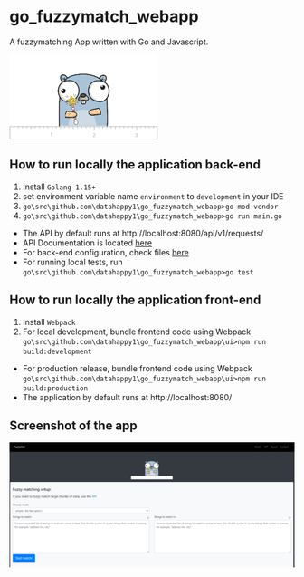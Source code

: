 # go_fuzzymatch_webapp
A fuzzymatching App written with Go and Javascript. 

![image](https://github.com/datahappy1/go_fuzzymatch_webapp/blob/main/ui/dist/img/gopher_logo_ruler_small.png)

## How to run locally the application back-end
1) Install `Golang 1.15+`
2) set environment variable name `environment` to `development` in your IDE
3) `go\src\github.com\datahappy1\go_fuzzymatch_webapp>go mod vendor`
4) `go\src\github.com\datahappy1\go_fuzzymatch_webapp>go run main.go`
- The API by default runs at http://localhost:8080/api/v1/requests/
- API Documentation is located [here](https://github.com/datahappy1/go_fuzzymatch_webapp/blob/main/ui/javascript_src/api_documentation.js)
- For back-end configuration, check files [here](https://github.com/datahappy1/go_fuzzymatch_webapp/tree/main/api/config)
- For running local tests, run `go\src\github.com\datahappy1\go_fuzzymatch_webapp>go test`

## How to run locally the application front-end
1) Install `Webpack`
2) For local development, bundle frontend code using Webpack `go\src\github.com\datahappy1\go_fuzzymatch_webapp\ui>npm run build:development`
- For production release, bundle frontend code using Webpack `go\src\github.com\datahappy1\go_fuzzymatch_webapp\ui>npm run build:production`
- The application by default runs at http://localhost:8080/

## Screenshot of the app
![image](https://github.com/datahappy1/go_fuzzymatch_webapp/blob/main/screenshot.PNG)